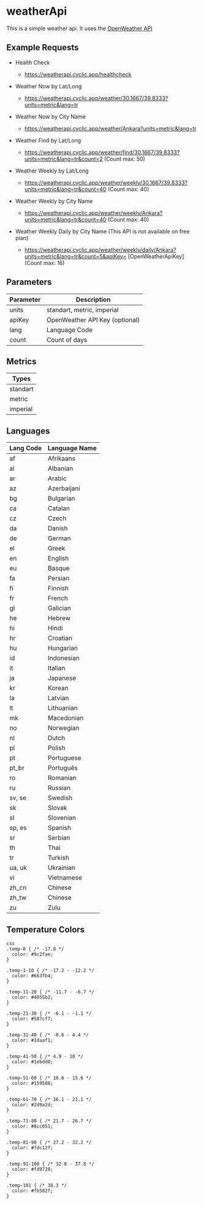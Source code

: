# weatherApi

This is a simple weather api. It uses the [OpenWeather API](https://openweathermap.org/api)

## Example Requests

- Health Check
  - https://weatherapi.cyclic.app/healthcheck

- Weather Now by Lat/Long
  - https://weatherapi.cyclic.app/weather/30.1667/39.8333?units=metric&lang=tr

- Weather Now by City Name
  - https://weatherapi.cyclic.app/weather/Ankara?units=metric&lang=tr

- Weather Find by Lat/Long
  - https://weatherapi.cyclic.app/weather/find/30.1667/39.8333?units=metric&lang=tr&count=2 (Count max: 50)

- Weather Weekly by Lat/Long
  - https://weatherapi.cyclic.app/weather/weekly/30.1667/39.8333?units=metric&lang=tr&count=40 (Count max: 40)

- Weather Weekly by City Name
  - https://weatherapi.cyclic.app/weather/weekly/Ankara?units=metric&lang=tr&count=40 (Count max: 40)

- Weather Weekly Daily by City Name (This API is not available on free plan)
  - https://weatherapi.cyclic.app/weather/weekly/daily/Ankara?units=metric&lang=tr&count=5&apiKey= [OpenWeatherApiKey] (Count max: 16)

## Parameters

| Parameter | Description |
| -- | -- |
| units | standart, metric, imperial |
| apiKey | OpenWeather API Key (optional) |
| lang | Language Code |
| count | Count of days |

## Metrics

| Types |
| -- |
| standart |
| metric |
| imperial |

## Languages

| Lang Code | Language Name |
| -- | -- |
| af | Afrikaans |
| al | Albanian |
| ar | Arabic |
| az | Azerbaijani |
| bg | Bulgarian |
| ca | Catalan |
| cz | Czech |
| da | Danish |
| de | German |
| el | Greek |
| en | English |
| eu | Basque |
| fa | Persian | (Farsi) |
| fi | Finnish |
| fr | French |
| gl | Galician |
| he | Hebrew |
| hi | Hindi |
| hr | Croatian |
| hu | Hungarian |
| id | Indonesian |
| it | Italian |
| ja | Japanese |
| kr | Korean |
| la | Latvian |
| lt | Lithuanian |
| mk | Macedonian |
| no | Norwegian |
| nl | Dutch |
| pl | Polish |
| pt | Portuguese |
| pt_br | Português | Brasil |
| ro | Romanian |
| ru | Russian |
| sv, se | Swedish |
| sk | Slovak |
| sl | Slovenian |
| sp, es | Spanish |
| sr | Serbian |
| th | Thai |
| tr | Turkish |
| ua, uk | Ukrainian |
| vi | Vietnamese |
| zh_cn | Chinese | Simplified |
| zh_tw | Chinese | Traditional |
| zu | Zulu |

## Temperature Colors

```
css
.temp-0 { /* -17.8 */
  color: #9c2fae;
}

.temp-1-10 { /* -17.2 - -12.2 */
  color: #663fb4;
}

.temp-11-20 { /* -11.7 - -6.7 */
  color: #4055b2;
}

.temp-21-30 { /* -6.1 - -1.1 */
  color: #587cf7;
}

.temp-31-40 { /* -0.6 - 4.4 */
  color: #1daaf1;
}

.temp-41-50 { /* 4.9 - 10 */
  color: #1ebdd0;
}

.temp-51-60 { /* 10.6 - 15.6 */
  color: #159588;
}

.temp-61-70 { /* 16.1 - 21.1 */
  color: #2d9a2d;
}

.temp-71-80 { /* 21.7 - 26.7 */
  color: #8cc051;
}

.temp-81-90 { /* 27.2 - 32.2 */
  color: #fdc12f;
}

.temp-91-100 { /* 32.8 - 37.8 */
  color: #fd9728;
}

.temp-101 { /* 38.3 */
  color: #fb582f;
}
```
